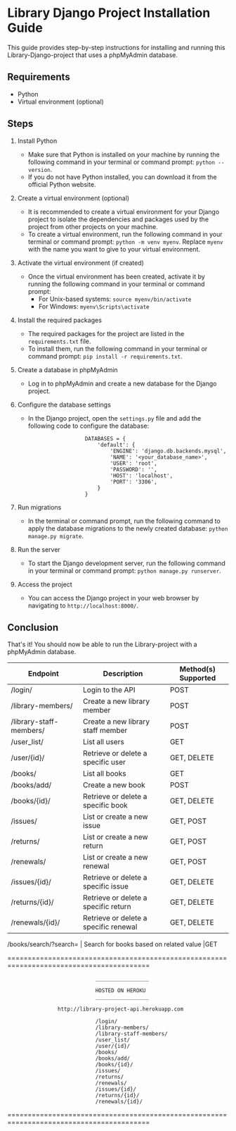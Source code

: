 # Library Django Project Installation Guide

This guide provides step-by-step instructions for installing and running this Library-Django-project that uses a phpMyAdmin database.

## Requirements

- Python
- Virtual environment (optional)

## Steps

1. Install Python
    - Make sure that Python is installed on your machine by running the following command in your terminal or command prompt: `python --version`.
    - If you do not have Python installed, you can download it from the official Python website.

2. Create a virtual environment (optional)
    - It is recommended to create a virtual environment for your Django project to isolate the dependencies and packages used by the project from other projects on your machine.
    - To create a virtual environment, run the following command in your terminal or command prompt: `python -m venv myenv`. Replace `myenv` with the name you want to give to your virtual environment.

3. Activate the virtual environment (if created)
    - Once the virtual environment has been created, activate it by running the following command in your terminal or command prompt:
      - For Unix-based systems: `source myenv/bin/activate`
      - For Windows: `myenv\Scripts\activate`

4. Install the required packages
    - The required packages for the project are listed in the `requirements.txt` file.
    - To install them, run the following command in your terminal or command prompt: `pip install -r requirements.txt`.

5. Create a database in phpMyAdmin
    - Log in to phpMyAdmin and create a new database for the Django project.

6. Configure the database settings
    - In the Django project, open the `settings.py` file and add the following code to configure the database:

                            DATABASES = {
                                'default': {
                                    'ENGINE': 'django.db.backends.mysql',
                                    'NAME': '<your_database_name>',
                                    'USER': 'root',
                                    'PASSWORD': '',
                                    'HOST': 'localhost',
                                    'PORT': '3306',
                                }
                            }



7. Run migrations
    - In the terminal or command prompt, run the following command to apply the database migrations to the newly created database: `python manage.py migrate`.

8. Run the server
    - To start the Django development server, run the following command in your terminal or command prompt: `python manage.py runserver`.

9. Access the project
    - You can access the Django project in your web browser by navigating to `http://localhost:8000/`.

## Conclusion

That's it! You should now be able to run the Library-project with a phpMyAdmin database.








Endpoint                 | Description                                  | Method(s) Supported
------------------------ | -------------------------------------------- | ------------
/login/                  | Login to the API                             | POST
/library-members/        | Create a new library member                  | POST
/library-staff-members/  | Create a new library staff member            | POST
/user_list/              | List all users                               | GET
/user/{id}/              | Retrieve or delete a specific user           | GET, DELETE
/books/                  | List all books                               | GET
/books/add/              | Create a new book                            | POST
/books/{id}/             | Retrieve or delete a specific book           | GET, DELETE
/issues/                 | List or create a new issue                   | GET, POST
/returns/                | List or create a new return                  | GET, POST
/renewals/               | List or create a new renewal                 | GET, POST
/issues/{id}/            | Retrieve or delete a specific issue          | GET, DELETE
/returns/{id}/           | Retrieve or delete a specific return         | GET, DELETE
/renewals/{id}/          | Retrieve or delete a specific renewal        | GET, DELETE

/books/search/?search=<any-related-value>  | Search for books based on related value |GET






=========================================================================================


                                _________________

                                HOSTED ON HEROKU
                                _________________

                    http://library-project-api.herokuapp.com

                                /login/                
                                /library-members/      
                                /library-staff-members/
                                /user_list/            
                                /user/{id}/            
                                /books/                
                                /books/add/            
                                /books/{id}/           
                                /issues/               
                                /returns/              
                                /renewals/             
                                /issues/{id}/          
                                /returns/{id}/         
                                /renewals/{id}/        
                                
=========================================================================================
